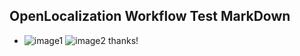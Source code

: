 ## OpenLocalization Workflow Test MarkDown
* ![image1](.\3e296d88-36a2-41da-bed1-0769611e3157.png)   ![image2](.\68feb353-0183-491a-a576-84772a27d16c.png) 
thanks!